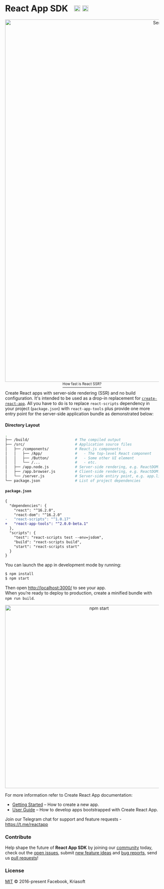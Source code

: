 # React App SDK &nbsp; <a href="https://github.com/kriasoft/react-app/stargazers"><img src="https://img.shields.io/github/stars/kriasoft/react-app.svg?style=social&label=Star&maxAge=3600" height="20"></a> <a href="https://twitter.com/ReactSDK"><img src="https://img.shields.io/twitter/follow/ReactSDK.svg?style=social&label=Follow&maxAge=3600" height="20"></a>

<p align="center"><a href="https://www.youtube.com/watch?v=GH3kJwQ7mxM"><img src="http://img.youtube.com/vi/GH3kJwQ7mxM/maxresdefault.jpg" width="1187" alt="Server-side rendering with React.js" /><br /><sup>How fast is React SSR?</sup></a></p>

Create React apps with server-side rendering (SSR) and no build configuration. It's intended to be
used as a drop-in replacement for [`create-react-app`](https://github.com/facebookincubator/create-react-app).
All you have to do is to replace `react-scripts` dependency in your project (`package.json`) with
`react-app-tools` plus provide one more entry point for the server-side application bundle as
demonstrated below:

#### Directory Layout

```bash
.
├── /build/                     # The compiled output
├── /src/                       # Application source files
│   ├── /components/            # React.js components
│   │   ├── /App/               #   - The top-level React component
│   │   ├── /Button/            #   - Some other UI element
│   │   └── /...                #   - etc.
│   ├── /app.node.js            # Server-side rendering, e.g. ReactDOM.renderToString(<App />)
│   ├── /app.browser.js         # Client-side rendering, e.g. ReactDOM.render(<App />, container)
│   └── /server.js              # Server-side entiry point, e.g. app.listen(8080)
└── package.json                # List of project dependencies
```

#### `package.json`

```diff
{
  "dependencies": {
    "react": "^16.2.0",
    "react-dom": "^16.2.0"
-   "react-scripts": "^1.0.17"
+   "react-app-tools": "^2.0.0-beta.1"
  },
  "scripts": {
    "test": "react-scripts test --env=jsdom",
    "build": "react-scripts build",
    "start": "react-scripts start"
  }
}
```

You can launch the app in development mode by running:

```sh
$ npm install
$ npm start
```

Then open [http://localhost:3000/](http://localhost:3000/) to see your app.<br>
When you’re ready to deploy to production, create a minified bundle with `npm run build`.

<p align="center"><img src='https://camo.githubusercontent.com/506a5a0a33aebed2bf0d24d3999af7f582b31808/687474703a2f2f692e696d6775722e636f6d2f616d794e66434e2e706e67' width='600' alt='npm start'></p>

For more information refer to Create React App documentation: 

* [Getting Started](https://github.com/facebookincubator/create-react-app#getting-started) – How to create a new app.
* [User Guide](https://github.com/facebookincubator/create-react-app/blob/master/packages/react-scripts/template/README.md) – How to develop apps bootstrapped with Create React App.

Join our Telegram chat for support and feature requests - https://t.me/reactapp


### Contribute

Help shape the future of **React App SDK** by joining our [community](https://t.me/reactapp)
today, check out the [open issues](https://github.com/kriasoft/react-app/issues), submit [new
feature ideas](https://github.com/kriasoft/react-app/issues/new?labels=enhancement) and [bug
reports](https://github.com/kriasoft/react-app/issues/new?labels=bug), send us [pull
requests](CONTRIBUTING.md#submitting-a-pull-request)!


### License

[MIT](https://github.com/kriasoft/react-app/blob/master/LICENSE.txt) © 2016-present Facebook, Kriasoft